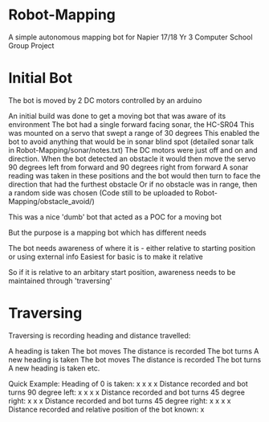 # Robot-Mapping
A simple autonomous mapping bot for Napier 17/18 Yr 3 Computer School Group Project

# Initial Bot
The bot is moved by 2 DC motors controlled by an arduino

An initial build was done to get a moving bot that was aware of its environment
The bot had a single forward facing sonar, the HC-SR04
This was mounted on a servo that swept a range of 30 degrees
This enabled the bot to avoid anything that would be in sonar blind spot (detailed sonar talk in Robot-Mapping/sonar/notes.txt)
The DC motors were just off and on and direction.
When the bot detected an obstacle it would then move the servo 90 degrees left from forward and 90 degrees right from forward
A sonar reading was taken in these positions and the bot would then turn to face the direction that had the furthest obstacle
Or if no obstacle was in range, then a random side was chosen
(Code still to be uploaded to Robot-Mapping/obstacle_avoid/) 

This was a nice 'dumb' bot that acted as a POC for a moving bot

But the purpose is a mapping bot which has different needs

The bot needs awareness of where it is - either relative to starting position or using external info
Easiest for basic is to make it relative

So if it is relative to an arbitary start position, awareness needs to be maintained through 'traversing'

# Traversing 

Traversing is recording heading and distance travelled:

A heading is taken
The bot moves
The distance is recorded
The bot turns
A new heading is taken
The bot moves
The distance is recorded
The bot turns
A new heading is taken
etc.

Quick Example:
Heading of 0 is taken:                            x
                                                  x
                                                  x
                                                  x
Distance recorded and bot turns 90 degree left:   x x x x
Distance recorded and bot turns 45 degree right:          x
                                                            x
                                                              x
Distance recorded and bot turns 45 degree right:              x
                                                              x
                                                              x
                                                              x
Distance recorded and relative position of the bot known:     x




